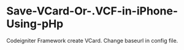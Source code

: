 # Save-VCard-Or-.VCF-in-iPhone-Using-pHp

Codeigniter Framework create VCard.
Change baseurl in config file.
